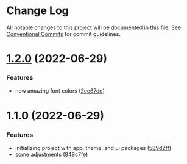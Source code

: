 # Change Log

All notable changes to this project will be documented in this file.
See [Conventional Commits](https://conventionalcommits.org) for commit guidelines.

# [1.2.0](https://github.com/rtturner/turner-playground/compare/@rtturner/theme@1.1.0...@rtturner/theme@1.2.0) (2022-06-29)


### Features

* new amazing font colors ([2ee67dd](https://github.com/rtturner/turner-playground/commit/2ee67dde1b4e1cfffd4a3d3596d32f70575c995a))





# 1.1.0 (2022-06-29)


### Features

* initializing project with app, theme, and ui packages ([589d2ff](https://github.com/rtturner/turner-playground/commit/589d2ff7f4344bc9d4a02bff4117e8e232ef78a0))
* some adjustments ([848c7fe](https://github.com/rtturner/turner-playground/commit/848c7fe71d87254447ea8f394fa6cd24be65f3f0))

